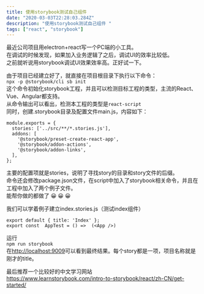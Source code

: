 ```yaml
---
title: 使用storybook测试自己组件 
date: "2020-03-03T22:28:03.284Z"
description: "使用storybook测试自己组件 "
tags: ["react", "storybook"]
---
```


最近公司项目用electron+react写一个PC端的小工具。  
在调试的时候发现，如果加入业务逻辑了之后，调试UI的效率比较低。  
之前就听说用storybook调试UI效果效率高。正好试一下。  

由于项目已经建立好了，就直接在项目根目录下执行以下命令：  
`npx -p @storybook/cli sb init`  
这个命令初始化storybook工程，并且可以检测目标工程的类型，主流的React、Vue、Angular都支持。  
从命令输出可以看出，检测本工程的类型是`react-script`  
同时，创建.storybook目录及配置文件main.js，内容如下：  
```
module.exports = {
  stories: ['../src/**/*.stories.js'],
  addons: [
    '@storybook/preset-create-react-app',
    '@storybook/addon-actions',
    '@storybook/addon-links',
  ],
};
```
主要的配置项就是stories，说明了寻找story的目录和story文件的后缀。  
命令还会修改package.json文件，在script中加入了storybook相关命令，并且在工程中加入了两个例子文件。  
能帮你做的都做了 :grinning:  :grinning:  :grinning:

我们可以学着例子建立index.stories.js（测试index组件）  
```
export default { title: 'Index' };  
export const  AppTest = () =>  (<App />)
```
运行  
`npm run storybook`  
在<http://localhost:9009>可以看到最终结果。每个story都是一项，项目名称就是刚才的title。  

最后推荐一个比较好的中文学习网站  
<https://www.learnstorybook.com/intro-to-storybook/react/zh-CN/get-started/>